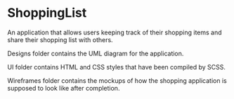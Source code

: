 # ShoppingList
An application that allows users keeping track of their shopping items and share their shopping list with others.

Designs folder contains the UML diagram for the application.

UI folder contains HTML and CSS styles that have been compiled by SCSS.

Wireframes folder contains the mockups of how the shopping application is supposed to look like after completion.
